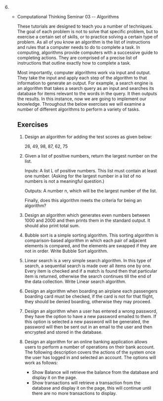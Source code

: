 6. - Computational Thinking Seminar 03 -- Algorithms

     These tutorials are designed to teach you a number of techniques. The goal of each problem is not to solve that specific problem, but to exercise a certain set of skills, or to practice solving a certain type of problem. As all of you know an algorithm is the list of instructions and rules that a computer needs to do to complete a task. In computing, algorithms provide computers with a successive guide to completing actions. They are comprised of a precise list of instructions that outline exactly how to complete a task. 

     Most importantly, computer algorithms work via input and output. They take the input and apply each step of the algorithm to that information to generate an output. For example, a search engine is an algorithm that takes a search query as an input and searches its database for items relevant to the words in the query. It then outputs the results. In this instance, now we are going to implement our knowledge. Throughout the below exercises we will examine a number of different algorithms to perform a variety of tasks.
   
     ## Exercises 
   
     1. Design an algorithm for adding the test scores as given below:
   
        26, 49, 98, 87, 62, 75
   
     2. Given a list of positive numbers, return the largest number on the list.
   
        Inputs: A list L of positive numbers. This list must contain at least one number. (Asking for the largest number in a list of no numbers is not a meaningful question.) 
   
        Outputs: A number n, which will be the largest number of the list.
   
        Finally, does this algorithm meets the criteria for being an algorithm?
   
     3. Design an algorithm which generates even numbers between 1000 and 2000 and then prints them in the standard output. It should also print total sum. 
   
     4. Bubble sort is a simple sorting algorithm. This sorting algorithm is comparison-based algorithm in which each pair of adjacent elements is compared, and the elements are swapped if they are not in order. Write Bubble Sort algorithm.  
   
     5. Linear search is a very simple search algorithm. In this type of search, a sequential search is made over all items one by one. Every item is checked and if a match is found then that particular item is returned, otherwise the search continues till the end of the data collection. Write Linear search algorithm. 
   
     6. Design an algorithm when boarding an airplane each passengers boarding card must be checked, if the card is not for that flight, they should be denied boarding, otherwise they may proceed. 
   
     7. Design an algorithm when a user has entered a wrong password, they have the option to have a new password emailed to them. If this option is selected a new password will be generated, the password will then be sent out in an email to the user and then encrypted and stored in the database. 
   
     8. Design an algorithm for an online banking application allows users to perform a number of operations on their bank account. The following description covers the actions of the system once the user has logged in and selected an account. The options will work as follows:
   
        - Show Balance will retrieve the balance from the database and display it on the page.
        - Show transactions will retrieve a transaction from the database and display it on the page, this will continue until there are no more transactions to display.